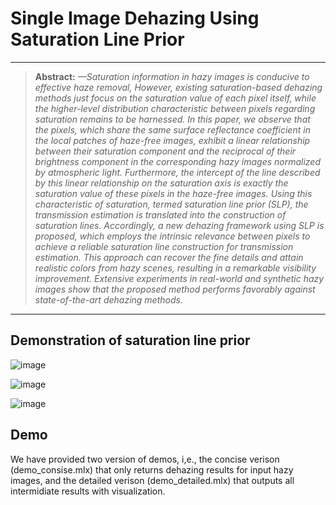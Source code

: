 # Single Image Dehazing Using Saturation Line Prior


<hr />

> **Abstract:** *—Saturation information in hazy images is conducive
to effective haze removal, However, existing saturation-based
dehazing methods just focus on the saturation value of each
pixel itself, while the higher-level distribution characteristic
between pixels regarding saturation remains to be harnessed.
In this paper, we observe that the pixels, which share the same
surface reflectance coefficient in the local patches of haze-free
images, exhibit a linear relationship between their saturation
component and the reciprocal of their brightness component in
the corresponding hazy images normalized by atmospheric light.
Furthermore, the intercept of the line described by this linear
relationship on the saturation axis is exactly the saturation value
of these pixels in the haze-free images. Using this characteristic of
saturation, termed saturation line prior (SLP), the transmission
estimation is translated into the construction of saturation lines.
Accordingly, a new dehazing framework using SLP is proposed,
which employs the intrinsic relevance between pixels to achieve a
reliable saturation line construction for transmission estimation.
This approach can recover the fine details and attain realistic
colors from hazy scenes, resulting in a remarkable visibility
improvement. Extensive experiments in real-world and synthetic
hazy images show that the proposed method performs favorably
against state-of-the-art dehazing methods.* 
<hr />

## Demonstration of saturation line prior

![image](https://github.com/LPengYang/Saturation_Line_Prior/blob/main/Demonstration%20figures/demonstrastion_slp_process.png) 

![image](https://github.com/LPengYang/Saturation_Line_Prior/blob/main/Demonstration%20figures/Concept.png) 

![image](https://github.com/LPengYang/Saturation_Line_Prior/blob/main/Demonstration%20figures/more_examples.png) 

## Demo

We have provided two version of demos, i,e., the concise verison (demo_consise.mlx) that only returns dehazing results for input hazy images, and the detailed verison (demo_detailed.mlx) that outputs all intermidiate results with visualization. 
